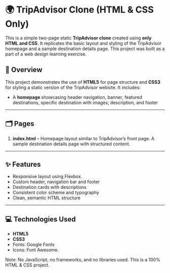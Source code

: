 # 🌍 TripAdvisor Clone (HTML & CSS Only)

This is a simple two-page static **TripAdvisor clone** created using **only HTML and CSS**. It replicates the basic layout and styling of the TripAdvisor homepage and a sample destination details page. This project was built as a part of a web design learning exercise.

## 📖 Overview

This project demonstrates the use of **HTML5** for page structure and **CSS3** for styling a static version of the TripAdvisor website.
It includes:

- A **homepage** showcasing header navigation, banner, featured destinations, specific destination with images, description, and footer

---

## 🗂️ Pages

1. **index.html** – Homepage layout similar to TripAdvisor’s front page.
       A sample destination details page with structured content.

---

## ✨ Features

- Responsive layout using Flexbox.
- Custom header, navigation bar and footer
- Destination cards with descriptions
- Consistent color scheme and typography
- Clean, semantic HTML structure

---

## 💻 Technologies Used

- **HTML5**
- **CSS3**
- Fonts:  Google Fonts 
- Icons:  Font Awesome.

 Note: No JavaScript, no frameworks, and no libraries used. This is a 100% HTML & CSS project.



